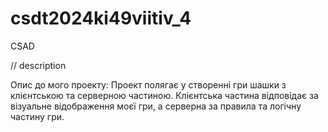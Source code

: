 # csdt2024ki49viitiv_4

CSAD

// description

Опис до мого проекту:
Проект полягає у створенні гри шашки з клієнтською та серверною частиною.
Клієнтська частина відповідає за візуальне відображення моєї гри, а серверна за правила та логічну частину гри.
